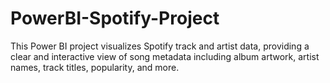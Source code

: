 # PowerBI-Spotify-Project
This Power BI project visualizes Spotify track and artist data, providing a clear and interactive view of song metadata including album artwork, artist names, track titles, popularity, and more.
